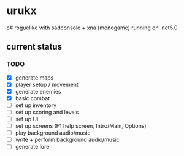# urukx
c# roguelike with sadconsole + xna (monogame)
running on .net5.0

## current status


### TODO
- [x] generate maps
- [x] player setup / movement
- [x] generate enemies
- [x] basic combat
- [ ] set up inventory
- [ ] set up scoring and levels
- [ ] set up UI
- [ ] set up screens (F1 help screen, Intro/Main, Options)
- [ ] play background audio/music
- [ ] write + perform background audio/music
- [ ] generate lore